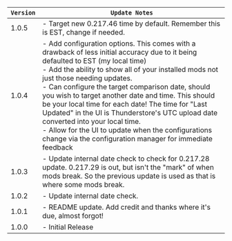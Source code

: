 | `Version` | `Update Notes`                                                                                                                                                                                                                                                                                                                                                                                                                                                                                                                                                                                            |
|-----------|-----------------------------------------------------------------------------------------------------------------------------------------------------------------------------------------------------------------------------------------------------------------------------------------------------------------------------------------------------------------------------------------------------------------------------------------------------------------------------------------------------------------------------------------------------------------------------------------------------------|
| 1.0.5     | - Target new 0.217.46 time by default. Remember this is EST, change if needed.                                                                                                                                                                                                                                                                                                                                                                                                                                                                                                                            |
| 1.0.4     | - Add configuration options. This comes with a drawback of less initial accuracy due to it being defaulted to EST (my local time) <br/>- Add the ability to show all of your installed mods not just those needing updates.<br/> - Can configure the target comparison date, should you wish to target another date and time. This should be your local time for each date! The time for "Last Updated" in the UI is Thunderstore's UTC upload date converted into your local time.<br/> - Allow for the UI to update when the configurations change via the configuration manager for immediate feedback |
| 1.0.3     | - Update internal date check to check for 0.217.28 update. 0.217.29 is out, but isn't the "mark" of when mods break. So the previous update is used as that is where some mods break.                                                                                                                                                                                                                                                                                                                                                                                                                     |
| 1.0.2     | - Update internal date check.                                                                                                                                                                                                                                                                                                                                                                                                                                                                                                                                                                             |
| 1.0.1     | - README update. Add credit and thanks where it's due, almost forgot!                                                                                                                                                                                                                                                                                                                                                                                                                                                                                                                                     |
| 1.0.0     | - Initial Release                                                                                                                                                                                                                                                                                                                                                                                                                                                                                                                                                                                         |